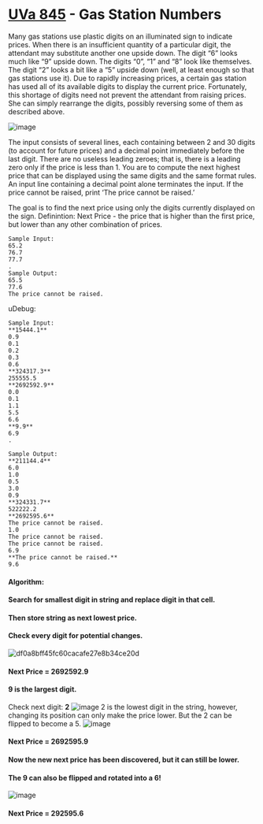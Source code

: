 # [UVa 845](https://onlinejudge.org/external/8/845.pdf) - Gas Station Numbers

Many gas stations use plastic digits on an illuminated sign to indicate prices. When there is an
insufficient quantity of a particular digit, the attendant may substitute another one upside down.
The digit “6” looks much like “9” upside down. The digits “0”, “1” and “8” look like themselves.
The digit “2” looks a bit like a “5” upside down (well, at least enough so that gas stations use it).
Due to rapidly increasing prices, a certain gas station has used all of its available digits to display the
current price. Fortunately, this shortage of digits need not prevent the attendant from raising prices.
She can simply rearrange the digits, possibly reversing some of them as described above.

![image](https://user-images.githubusercontent.com/54819920/205984446-38e16e20-5ce6-4f71-99f2-d3b6f01fac5b.png)

The input consists of several lines, each containing between 2 and 30
digits (to account for future prices) and a decimal point immediately before the last digit. There are
no useless leading zeroes; that is, there is a leading zero only if the price is less than 1. You are to
compute the next highest price that can be displayed using the same digits and the same format rules.
An input line containing a decimal point alone terminates the input. If the price cannot be raised, print
‘The price cannot be raised.’


The goal is to find the next price using only the digits currently displayed on the sign.
Definintion:
Next Price - the price that is higher than the first price, but lower than any other combination of prices.

```
Sample Input:
65.2
76.7
77.7
.
Sample Output:
65.5
77.6
The price cannot be raised.
```

uDebug:
```
Sample Input:
**15444.1**
0.9
0.1
0.2
0.3
0.6
**324317.3**
255555.5
**2692592.9**
0.0
0.1
1.1
5.5
6.6
**9.9**
6.9
.

Sample Output:
**211144.4**
6.0
1.0
0.5
3.0
0.9
**324331.7**
522222.2
**2692595.6**
The price cannot be raised.
1.0
The price cannot be raised.
The price cannot be raised.
6.9
**The price cannot be raised.**
9.6
```
#### Algorithm:
#### Search for smallest digit in string and replace digit in that cell.
#### Then store string as next lowest price.
#### Check every digit for potential changes.

![df0a8bff45fc60cacafe27e8b34ce20d](https://user-images.githubusercontent.com/54819920/205994015-22ce6d28-de45-4369-96aa-5801a0deb323.png)

#### Next Price = 2692592.9
#### 9 is the largest digit.
Check next digit: **2**
![image](https://user-images.githubusercontent.com/54819920/205991979-449ce427-7c4a-4c6b-bc25-53e655e0550c.png)
2 is the lowest digit in the string, however, changing its position can only make the price lower.
But the 2 can be flipped to become a 5.
![image](https://user-images.githubusercontent.com/54819920/205992677-900453b4-a96f-4018-9ed7-287ce6ee1783.png)
#### Next Price = 2692595.9

#### Now the new next price has been discovered, but it can still be lower.
#### The 9 can also be flipped and rotated into a 6!

![image](https://user-images.githubusercontent.com/54819920/205993448-c52ea167-cc0a-49f6-8992-5236c21c7aec.png)
 
#### Next Price = 292595.6
